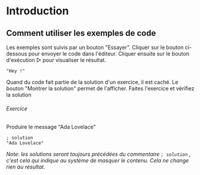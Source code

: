 # Introduction

## Comment utiliser les exemples de code
Les exemples sont suivis par un bouton "Essayer".
Cliquer sur le bouton ci-dessous pour envoyer le code dans l'éditeur.
Cliquer ensuite sur le bouton d'exécution ▷ pour visualiser le résultat.

```hey
"Hey !"
```


Quand du code fait partie de la solution d'un exercice, il est caché.
Le bouton "Montrer la solution" permet de l'afficher.
Faites l'exercice et vérifiez la solution

###### Exercice
Produire le message "Ada Lovelace"

```hey
; solution
"Ada Lovelace"
```

*Note: les solutions seront toujours précédées du commentaire `; solution` , c'est cela qui indique au système de masquer le contenu. Cela ne change rien au résultat.*